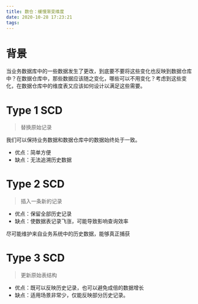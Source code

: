 ```yaml
---
title: 数仓：缓慢渐变维度
date: 2020-10-28 17:23:21
tags:
---
```


# 背景
当业务数据库中的一些数据发生了更改，到底要不要将这些变化也反映到数据仓库中？在数据仓库中，那些数据应该随之变化，哪些可以不用变化？考虑到这些变化，在数据仓库中的维度表又应该如何设计以满足这些需要。

# Type 1 SCD
> 替换原始记录

我们可以保持业务数据和数据仓库中的数据始终处于一致。

* 优点：简单方便
* 缺点：无法追溯历史数据

# Type 2 SCD
> 插入一条新的记录

* 优点：保留全部历史记录
* 缺点：使数据表记录飞涨，可能导致影响查询效率

尽可能维护来自业务系统中的历史数据，能够真正捕获


# Type 3 SCD
> 更新原始表结构

* 优点：既可以反映历史记录，也可以避免成倍的数据增长
* 缺点：适用场景非常少，仅能反映部分历史记录。
